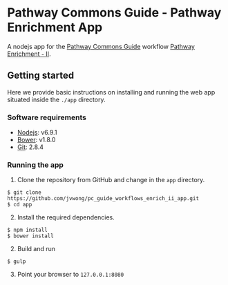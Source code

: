 # Pathway Commons Guide - Pathway Enrichment App

A nodejs app for the [Pathway Commons Guide](http://pathwaycommons.github.io/guide/) workflow [Pathway Enrichment - II](http://pathwaycommons.github.io/guide/workflows/pathway_enrichment_ii/index/).

## Getting started

Here we provide basic instructions on installing and running the web app situated inside the `./app` directory.

### Software requirements

- [Nodejs](https://nodejs.org/en/): v6.9.1
- [Bower](https://bower.io/): v1.8.0
- [Git](https://git-scm.com/): 2.8.4

### Running the app

1. Clone the repository from GitHub and change in the `app` directory.

  ```shell
  $ git clone https://github.com/jvwong/pc_guide_workflows_enrich_ii_app.git
  $ cd app
  ```

2. Install the required dependencies.

  ```shell
  $ npm install
  $ bower install
  ```

2. Build and run

  ```shell
  $ gulp
  ```

3. Point your browser to `127.0.0.1:8080`
